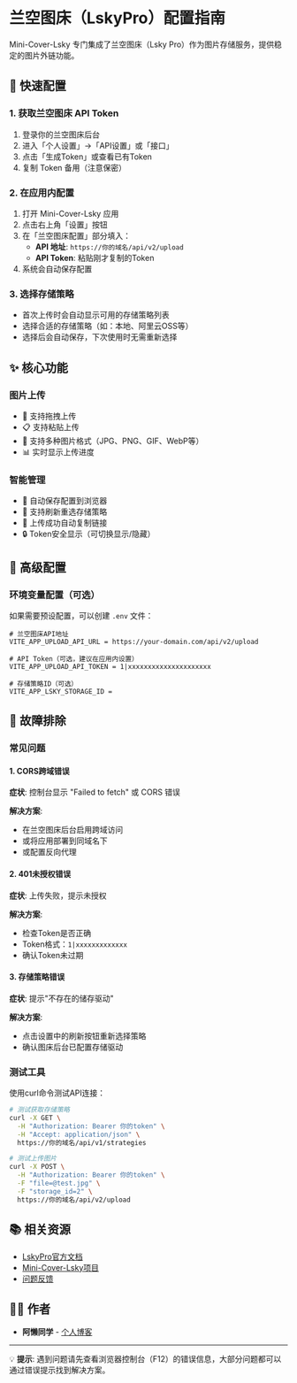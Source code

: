 # 兰空图床（LskyPro）配置指南

Mini-Cover-Lsky 专门集成了兰空图床（Lsky Pro）作为图片存储服务，提供稳定的图片外链功能。

## 🚀 快速配置

### 1. 获取兰空图床 API Token

1. 登录你的兰空图床后台
2. 进入「个人设置」→「API设置」或「接口」
3. 点击「生成Token」或查看已有Token
4. 复制 Token 备用（注意保密）

### 2. 在应用内配置

1. 打开 Mini-Cover-Lsky 应用
2. 点击右上角「设置」按钮
3. 在「兰空图床配置」部分填入：
   - **API 地址**: `https://你的域名/api/v2/upload`
   - **API Token**: 粘贴刚才复制的Token
4. 系统会自动保存配置

### 3. 选择存储策略

- 首次上传时会自动显示可用的存储策略列表
- 选择合适的存储策略（如：本地、阿里云OSS等）
- 选择后会自动保存，下次使用时无需重新选择

## ✨ 核心功能

### 图片上传
- 📸 支持拖拽上传
- 📋 支持粘贴上传
- 🎨 支持多种图片格式（JPG、PNG、GIF、WebP等）
- 📊 实时显示上传进度

### 智能管理
- 💾 自动保存配置到浏览器
- 🔄 支持刷新重选存储策略
- 📎 上传成功自动复制链接
- 🔒 Token安全显示（可切换显示/隐藏）

## 🔧 高级配置

### 环境变量配置（可选）

如果需要预设配置，可以创建 `.env` 文件：

```env
# 兰空图床API地址
VITE_APP_UPLOAD_API_URL = https://your-domain.com/api/v2/upload

# API Token（可选，建议在应用内设置）
VITE_APP_UPLOAD_API_TOKEN = 1|xxxxxxxxxxxxxxxxxxxxx

# 存储策略ID（可选）
VITE_APP_LSKY_STORAGE_ID = 
```

## 🚨 故障排除

### 常见问题

#### 1. CORS跨域错误
**症状**: 控制台显示 "Failed to fetch" 或 CORS 错误

**解决方案**:
- 在兰空图床后台启用跨域访问
- 或将应用部署到同域名下
- 或配置反向代理

#### 2. 401未授权错误
**症状**: 上传失败，提示未授权

**解决方案**:
- 检查Token是否正确
- Token格式：`1|xxxxxxxxxxxxx`
- 确认Token未过期

#### 3. 存储策略错误
**症状**: 提示"不存在的储存驱动"

**解决方案**:
- 点击设置中的刷新按钮重新选择策略
- 确认图床后台已配置存储驱动

### 测试工具

使用curl命令测试API连接：

```bash
# 测试获取存储策略
curl -X GET \
  -H "Authorization: Bearer 你的token" \
  -H "Accept: application/json" \
  https://你的域名/api/v1/strategies

# 测试上传图片
curl -X POST \
  -H "Authorization: Bearer 你的token" \
  -F "file=@test.jpg" \
  -F "storage_id=2" \
  https://你的域名/api/v2/upload
```

## 📚 相关资源

- [LskyPro官方文档](https://docs.lsky.pro)
- [Mini-Cover-Lsky项目](https://github.com/hloolx/mini-cover-lsky)
- [问题反馈](https://github.com/hloolx/mini-cover-lsky/issues)

## 👨‍💻 作者

- **阿懒同学** - [个人博客](https://www.alantx.cn)

---

💡 **提示**: 遇到问题请先查看浏览器控制台（F12）的错误信息，大部分问题都可以通过错误提示找到解决方案。